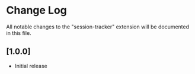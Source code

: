 # Change Log

All notable changes to the "session-tracker" extension will be documented in this file.

## [1.0.0]

-   Initial release
